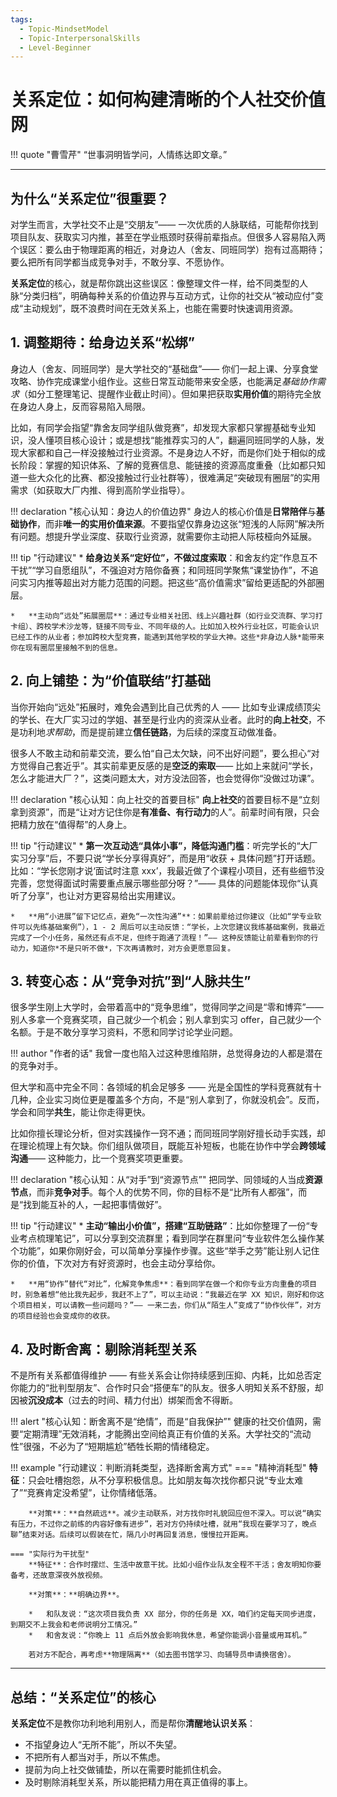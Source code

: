 ```yaml
---
tags:
  - Topic-MindsetModel
  - Topic-InterpersonalSkills
  - Level-Beginner
---
```


# 关系定位：如何构建清晰的个人社交价值网

!!! quote "曹雪芹"
    “世事洞明皆学问，人情练达即文章。”

---

## 为什么“关系定位”很重要？

对学生而言，大学社交不止是“交朋友”—— 一次优质的人脉联结，可能帮你找到项目队友、获取实习内推，甚至在学业瓶颈时获得前辈指点。但很多人容易陷入两个误区：要么由于物理距离的相近，对身边人（舍友、同班同学）抱有过高期待；要么把所有同学都当成竞争对手，不敢分享、不愿协作。

**关系定位**的核心，就是帮你跳出这些误区：像整理文件一样，给不同类型的人脉“分类归档”，明确每种关系的价值边界与互动方式，让你的社交从“被动应付”变成“主动规划”，既不浪费时间在无效关系上，也能在需要时快速调用资源。

## 1. 调整期待：给身边关系“松绑”

身边人（舍友、同班同学）是大学社交的“基础盘”—— 你们一起上课、分享食堂攻略、协作完成课堂小组作业。这些日常互动能带来安全感，也能满足*基础协作需求*（如分工整理笔记、提醒作业截止时间）。但如果把获取**实用价值**的期待完全放在身边人身上，反而容易陷入局限。

比如，有同学会指望“靠舍友同学组队做竞赛”，却发现大家都只掌握基础专业知识，没人懂项目核心设计；或是想找“能推荐实习的人”，翻遍同班同学的人脉，发现大家都和自己一样没接触过行业资源。不是身边人不好，而是你们处于相似的成长阶段：掌握的知识体系、了解的竞赛信息、能链接的资源高度重叠（比如都只知道一些大众化的比赛、都没接触过行业社群等），很难满足“突破现有圈层”的实用需求（如获取大厂内推、得到高阶学业指导）。

!!! declaration "核心认知：身边人的价值边界"
    身边人的核心价值是**日常陪伴**与**基础协作**，而非**唯一的实用价值来源**。不要指望仅靠身边这张“短浅的人际网”解决所有问题。想提升学业深度、获取行业资源，就需要你主动把人际枝桠向外延展。

!!! tip "行动建议"
    *   **给身边关系“定好位”，不做过度索取**：和舍友约定“作息互不干扰”“学习自愿组队”，不强迫对方陪你备赛；和同班同学聚焦“课堂协作”，不追问实习内推等超出对方能力范围的问题。把这些“高价值需求”留给更适配的外部圈层。

    *   **主动向“远处”拓展圈层**：通过专业相关社团、线上兴趣社群（如行业交流群、学习打卡组）、跨校学术沙龙等，链接不同专业、不同年级的人。比如加入校外行业社区，可能会认识已经工作的从业者；参加跨校大型竞赛，能遇到其他学校的学业大神。这些*非身边人脉*能带来你在现有圈层里接触不到的信息。

## 2. 向上铺垫：为“价值联结”打基础

当你开始向“远处”拓展时，难免会遇到比自己优秀的人 —— 比如专业课成绩顶尖的学长、在大厂实习过的学姐、甚至是行业内的资深从业者。此时的**向上社交**，不是功利地*求帮助*，而是提前建立**信任链路**，为后续的深度互动做准备。

很多人不敢主动和前辈交流，要么怕“自己太欠缺，问不出好问题”，要么担心“对方觉得自己套近乎”。其实前辈更反感的是**空泛的索取**—— 比如上来就问“学长，怎么才能进大厂？”，这类问题太大，对方没法回答，也会觉得你“没做过功课”。

!!! declaration "核心认知：向上社交的首要目标"
    **向上社交**的首要目标不是“立刻拿到资源”，而是“让对方记住你是**有准备、有行动力**的人”。前辈时间有限，只会把精力放在“值得帮”的人身上。

!!! tip "行动建议"
    *   **第一次互动选“具体小事”，降低沟通门槛**：听完学长的“大厂实习分享”后，不要只说“学长分享得真好”，而是用“收获 + 具体问题”打开话题。比如：“学长您刚才说‘面试时注意 xxx’，我最近做了个课程小项目，还有些细节没完善，您觉得面试时需要重点展示哪些部分呀？”—— 具体的问题能体现你“认真听了分享”，也让对方更容易给出实用建议。

    *   **用“小进展”留下记忆点，避免“一次性沟通”**：如果前辈给过你建议（比如“学专业软件可以先练基础案例”），1 - 2 周后可以主动反馈：“学长，上次您建议我练基础案例，我最近完成了一个小任务，虽然还有点不足，但终于跑通了流程！”—— 这种反馈能让前辈看到你的行动力，知道你*不是只听不做*，下次再请教时，对方会更愿意回复。

## 3. 转变心态：从“竞争对抗”到“人脉共生”

很多学生刚上大学时，会带着高中的“竞争思维”，觉得同学之间是“零和博弈”—— 别人多拿一个竞赛奖项，自己就少一个机会；别人拿到实习 offer，自己就少一个名额。于是不敢分享学习资料，不愿和同学讨论学业问题。

!!! author "作者的话"
    我曾一度也陷入过这种思维陷阱，总觉得身边的人都是潜在的竞争对手。

但大学和高中完全不同：各领域的机会足够多 —— 光是全国性的学科竞赛就有十几种，企业实习岗位更是覆盖多个方向，不是“别人拿到了，你就没机会”。反而，学会和同学**共生**，能让你走得更快。

比如你擅长理论分析，但对实践操作一窍不通；而同班同学刚好擅长动手实践，却在理论梳理上有欠缺。你们组队做项目，既能互补短板，也能在协作中学会**跨领域沟通**—— 这种能力，比一个竞赛奖项更重要。

!!! declaration "核心认知：从“对手”到“资源节点”"
    把同学、同领域的人当成**资源节点**，而非**竞争对手**。每个人的优势不同，你的目标不是“比所有人都强”，而是“找到能互补的人，一起把事情做好”。

!!! tip "行动建议"
    *   **主动“输出小价值”，搭建“互助链路”**：比如你整理了一份“专业考点梳理笔记”，可以分享到交流群里；看到同学在群里问“专业软件怎么操作某个功能”，如果你刚好会，可以简单分享操作步骤。这些“举手之劳”能让别人记住你的价值，下次对方有好资源时，也会主动分享给你。

    *   **用“协作”替代“对比”，化解竞争焦虑**：看到同学在做一个和你专业方向重叠的项目时，别急着想“他比我先起步，我赶不上了”，可以主动说：“我最近在学 XX 知识，刚好和你这个项目相关，可以请教一些问题吗？”—— 一来二去，你们从“陌生人”变成了“协作伙伴”，对方的项目经验也会变成你的收获。

## 4. 及时断舍离：剔除消耗型关系

不是所有关系都值得维护 —— 有些关系会让你持续感到压抑、内耗，比如总否定你能力的“批判型朋友”、合作时只会“搭便车”的队友。很多人明知关系不舒服，却因被**沉没成本**（过去的时间、精力付出）绑架而舍不得断。

!!! alert "核心认知：断舍离不是“绝情”，而是“自我保护”"
    健康的社交价值网，需要“定期清理”无效消耗，才能腾出空间给真正有价值的关系。大学社交的“流动性”很强，不必为了“短期尴尬”牺牲长期的情绪稳定。

!!! example "行动建议：判断消耗类型，选择断舍离方式"
    === "精神消耗型"
        **特征**：只会吐槽抱怨，从不分享积极信息。比如朋友每次找你都只说“专业太难了”“竞赛肯定没希望”，让你情绪低落。

        **对策**：**自然疏远**。减少主动联系，对方找你时礼貌回应但不深入。可以说“确实有压力，不过你之前练的内容好像有进步”，若对方仍持续吐槽，就用“我现在要学习了，晚点聊”结束对话。后续可以假装在忙，隔几小时再回复消息，慢慢拉开距离。

    === "实际行为干扰型"
        **特征**：合作时摆烂、生活中故意干扰。比如小组作业队友全程不干活；舍友明知你要备考，还故意深夜外放视频。

        **对策**：**明确边界**。
        
        *   和队友说：“这次项目我负责 XX 部分，你的任务是 XX，咱们约定每天同步进度，到期交不上我会和老师说明分工情况。”
        *   和舍友说：“你晚上 11 点后外放会影响我休息，希望你能调小音量或用耳机。”
        
        若对方不配合，再考虑**物理隔离**（如去图书馆学习、向辅导员申请换宿舍）。

---

## 总结：“关系定位”的核心

**关系定位**不是教你功利地利用别人，而是帮你**清醒地认识关系**：

*   不指望身边人“无所不能”，所以不失望。
*   不把所有人都当对手，所以不焦虑。
*   提前为向上社交做铺垫，所以在需要时能抓住机会。
*   及时剔除消耗型关系，所以能把精力用在真正值得的事上。